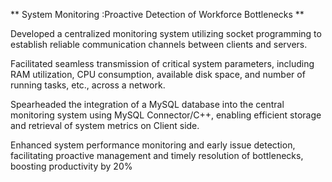 ** System Monitoring :Proactive Detection of Workforce Bottlenecks **

Developed a centralized monitoring system utilizing socket programming to establish
 reliable communication channels between clients and servers.
 
 Facilitated seamless transmission of critical system parameters, including RAM
 utilization, CPU consumption, available disk space, and number of running tasks, etc.,
 across a network.
 
 Spearheaded the integration of a MySQL database into the central monitoring system
 using MySQL Connector/C++, enabling efficient storage and retrieval of system metrics
 on Client side. 
 
Enhanced system performance monitoring and early issue detection, facilitating
 proactive management and timely resolution of bottlenecks, boosting productivity by
 20%
